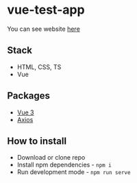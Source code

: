 # vue-test-app

You can see website [here](https://artvezhl.github.io/vue-test-app/)

## Stack
- HTML, CSS, TS
- Vue

## Packages
- [Vue 3](https://v3.ru.vuejs.org/)
- [Axios](https://axios-http.com/)

## How to install
- Download or clone repo
- Install npm dependencies - `npm i`
- Run development mode - `npm run serve`
